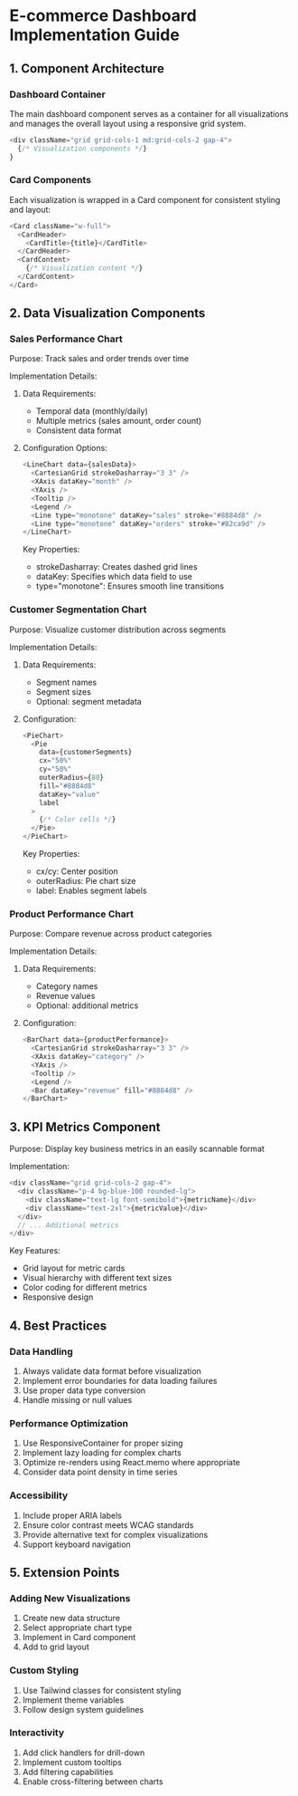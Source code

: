 # E-commerce Dashboard Implementation Guide

## 1. Component Architecture

### Dashboard Container
The main dashboard component serves as a container for all visualizations and manages the overall layout using a responsive grid system.

```javascript
<div className="grid grid-cols-1 md:grid-cols-2 gap-4">
  {/* Visualization components */}
}
```

### Card Components
Each visualization is wrapped in a Card component for consistent styling and layout:

```javascript
<Card className="w-full">
  <CardHeader>
    <CardTitle>{title}</CardTitle>
  </CardHeader>
  <CardContent>
    {/* Visualization content */}
  </CardContent>
</Card>
```

## 2. Data Visualization Components

### Sales Performance Chart
Purpose: Track sales and order trends over time

Implementation Details:
1. Data Requirements:
   - Temporal data (monthly/daily)
   - Multiple metrics (sales amount, order count)
   - Consistent data format

2. Configuration Options:
   ```javascript
   <LineChart data={salesData}>
     <CartesianGrid strokeDasharray="3 3" />
     <XAxis dataKey="month" />
     <YAxis />
     <Tooltip />
     <Legend />
     <Line type="monotone" dataKey="sales" stroke="#8884d8" />
     <Line type="monotone" dataKey="orders" stroke="#82ca9d" />
   </LineChart>
   ```

   Key Properties:
   - strokeDasharray: Creates dashed grid lines
   - dataKey: Specifies which data field to use
   - type="monotone": Ensures smooth line transitions

### Customer Segmentation Chart
Purpose: Visualize customer distribution across segments

Implementation Details:
1. Data Requirements:
   - Segment names
   - Segment sizes
   - Optional: segment metadata

2. Configuration:
   ```javascript
   <PieChart>
     <Pie
       data={customerSegments}
       cx="50%"
       cy="50%"
       outerRadius={80}
       fill="#8884d8"
       dataKey="value"
       label
     >
       {/* Color cells */}
     </Pie>
   </PieChart>
   ```

   Key Properties:
   - cx/cy: Center position
   - outerRadius: Pie chart size
   - label: Enables segment labels

### Product Performance Chart
Purpose: Compare revenue across product categories

Implementation Details:
1. Data Requirements:
   - Category names
   - Revenue values
   - Optional: additional metrics

2. Configuration:
   ```javascript
   <BarChart data={productPerformance}>
     <CartesianGrid strokeDasharray="3 3" />
     <XAxis dataKey="category" />
     <YAxis />
     <Tooltip />
     <Legend />
     <Bar dataKey="revenue" fill="#8884d8" />
   </BarChart>
   ```

## 3. KPI Metrics Component

Purpose: Display key business metrics in an easily scannable format

Implementation:
```javascript
<div className="grid grid-cols-2 gap-4">
  <div className="p-4 bg-blue-100 rounded-lg">
    <div className="text-lg font-semibold">{metricName}</div>
    <div className="text-2xl">{metricValue}</div>
  </div>
  // ... Additional metrics
</div>
```

Key Features:
- Grid layout for metric cards
- Visual hierarchy with different text sizes
- Color coding for different metrics
- Responsive design

## 4. Best Practices

### Data Handling
1. Always validate data format before visualization
2. Implement error boundaries for data loading failures
3. Use proper data type conversion
4. Handle missing or null values

### Performance Optimization
1. Use ResponsiveContainer for proper sizing
2. Implement lazy loading for complex charts
3. Optimize re-renders using React.memo where appropriate
4. Consider data point density in time series

### Accessibility
1. Include proper ARIA labels
2. Ensure color contrast meets WCAG standards
3. Provide alternative text for complex visualizations
4. Support keyboard navigation

## 5. Extension Points

### Adding New Visualizations
1. Create new data structure
2. Select appropriate chart type
3. Implement in Card component
4. Add to grid layout

### Custom Styling
1. Use Tailwind classes for consistent styling
2. Implement theme variables
3. Follow design system guidelines

### Interactivity
1. Add click handlers for drill-down
2. Implement custom tooltips
3. Add filtering capabilities
4. Enable cross-filtering between charts
